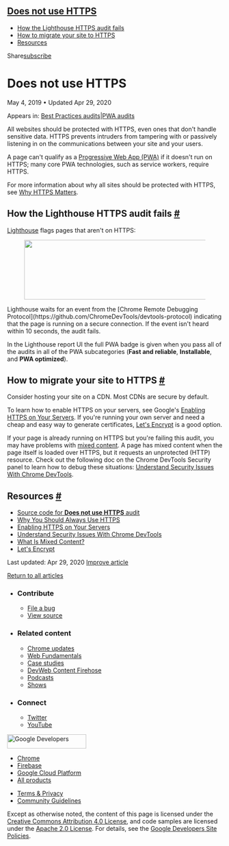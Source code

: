 

## <a href="#does-not-use-https" class="w-toc__header--link">Does not use HTTPS</a>

- [How the Lighthouse HTTPS audit fails](#how-the-lighthouse-https-audit-fails)
- [How to migrate your site to HTTPS](#how-to-migrate-your-site-to-https)
- [Resources](#resources)

Share<a href="/newsletter/" class="gc-analytics-event w-actions__fab w-actions__fab--subscribe"><span>subscribe</span></a>

# Does not use HTTPS

May 4, 2019 <span class="w-author__separator">•</span> Updated Apr 29, 2020

<span class="w-post-signpost__title">Appears in:</span> <a href="/lighthouse-best-practices" class="w-post-signpost__link">Best Practices audits</a><span class="w-post-signpost__divider">|</span><a href="/lighthouse-pwa" class="w-post-signpost__link">PWA audits</a>

All websites should be protected with HTTPS, even ones that don't handle sensitive data. HTTPS prevents intruders from tampering with or passively listening in on the communications between your site and your users.

A page can't qualify as a [Progressive Web App (PWA)](/discover-installable) if it doesn't run on HTTPS; many core PWA technologies, such as service workers, require HTTPS.

For more information about why all sites should be protected with HTTPS, see [Why HTTPS Matters](/why-https-matters/).

## How the Lighthouse HTTPS audit fails <a href="#how-the-lighthouse-https-audit-fails" class="w-headline-link">#</a>

[Lighthouse](https://developers.google.com/web/tools/lighthouse/) flags pages that aren't on HTTPS:

<figure><img src="https://web-dev.imgix.net/image/tcFciHGuF3MxnTr1y5ue01OGLBn2/FD2HDFl8SQCgRdhV4tzZ.png?auto=format" class="w-screenshot" sizes="(min-width: 800px) 800px, calc(100vw - 48px)" srcset="https://web-dev.imgix.net/image/tcFciHGuF3MxnTr1y5ue01OGLBn2/FD2HDFl8SQCgRdhV4tzZ.png?auto=format&amp;w=200 200w, https://web-dev.imgix.net/image/tcFciHGuF3MxnTr1y5ue01OGLBn2/FD2HDFl8SQCgRdhV4tzZ.png?auto=format&amp;w=228 228w, https://web-dev.imgix.net/image/tcFciHGuF3MxnTr1y5ue01OGLBn2/FD2HDFl8SQCgRdhV4tzZ.png?auto=format&amp;w=260 260w, https://web-dev.imgix.net/image/tcFciHGuF3MxnTr1y5ue01OGLBn2/FD2HDFl8SQCgRdhV4tzZ.png?auto=format&amp;w=296 296w, https://web-dev.imgix.net/image/tcFciHGuF3MxnTr1y5ue01OGLBn2/FD2HDFl8SQCgRdhV4tzZ.png?auto=format&amp;w=338 338w, https://web-dev.imgix.net/image/tcFciHGuF3MxnTr1y5ue01OGLBn2/FD2HDFl8SQCgRdhV4tzZ.png?auto=format&amp;w=385 385w, https://web-dev.imgix.net/image/tcFciHGuF3MxnTr1y5ue01OGLBn2/FD2HDFl8SQCgRdhV4tzZ.png?auto=format&amp;w=439 439w, https://web-dev.imgix.net/image/tcFciHGuF3MxnTr1y5ue01OGLBn2/FD2HDFl8SQCgRdhV4tzZ.png?auto=format&amp;w=500 500w, https://web-dev.imgix.net/image/tcFciHGuF3MxnTr1y5ue01OGLBn2/FD2HDFl8SQCgRdhV4tzZ.png?auto=format&amp;w=571 571w, https://web-dev.imgix.net/image/tcFciHGuF3MxnTr1y5ue01OGLBn2/FD2HDFl8SQCgRdhV4tzZ.png?auto=format&amp;w=650 650w, https://web-dev.imgix.net/image/tcFciHGuF3MxnTr1y5ue01OGLBn2/FD2HDFl8SQCgRdhV4tzZ.png?auto=format&amp;w=741 741w, https://web-dev.imgix.net/image/tcFciHGuF3MxnTr1y5ue01OGLBn2/FD2HDFl8SQCgRdhV4tzZ.png?auto=format&amp;w=845 845w, https://web-dev.imgix.net/image/tcFciHGuF3MxnTr1y5ue01OGLBn2/FD2HDFl8SQCgRdhV4tzZ.png?auto=format&amp;w=964 964w, https://web-dev.imgix.net/image/tcFciHGuF3MxnTr1y5ue01OGLBn2/FD2HDFl8SQCgRdhV4tzZ.png?auto=format&amp;w=1098 1098w, https://web-dev.imgix.net/image/tcFciHGuF3MxnTr1y5ue01OGLBn2/FD2HDFl8SQCgRdhV4tzZ.png?auto=format&amp;w=1252 1252w, https://web-dev.imgix.net/image/tcFciHGuF3MxnTr1y5ue01OGLBn2/FD2HDFl8SQCgRdhV4tzZ.png?auto=format&amp;w=1428 1428w, https://web-dev.imgix.net/image/tcFciHGuF3MxnTr1y5ue01OGLBn2/FD2HDFl8SQCgRdhV4tzZ.png?auto=format&amp;w=1600 1600w" width="800" height="139" /></figure>Lighthouse waits for an event from the [Chrome Remote Debugging Protocol](https://github.com/ChromeDevTools/devtools-protocol) indicating that the page is running on a secure connection. If the event isn't heard within 10 seconds, the audit fails.

In the Lighthouse report UI the full PWA badge is given when you pass all of the audits in all of the PWA subcategories (**Fast and reliable**, **Installable**, and **PWA optimized**).

## How to migrate your site to HTTPS <a href="#how-to-migrate-your-site-to-https" class="w-headline-link">#</a>

Consider hosting your site on a CDN. Most CDNs are secure by default.

To learn how to enable HTTPS on your servers, see Google's [Enabling HTTPS on Your Servers](https://developers.google.com/web/fundamentals/security/encrypt-in-transit/enable-https). If you're running your own server and need a cheap and easy way to generate certificates, [Let's Encrypt](https://letsencrypt.org/) is a good option.

If your page is already running on HTTPS but you're failing this audit, you may have problems with [mixed content](https://developers.google.com/web/fundamentals/security/prevent-mixed-content/what-is-mixed-content). A page has mixed content when the page itself is loaded over HTTPS, but it requests an unprotected (HTTP) resource. Check out the following doc on the Chrome DevTools Security panel to learn how to debug these situations: [Understand Security Issues With Chrome DevTools](https://developers.google.com/web/tools/chrome-devtools/debug/security).

## Resources <a href="#resources" class="w-headline-link">#</a>

- [Source code for **Does not use HTTPS** audit](https://github.com/GoogleChrome/lighthouse/blob/master/lighthouse-core/audits/is-on-https.js)
- [Why You Should Always Use HTTPS](https://developers.google.com/web/fundamentals/security/encrypt-in-transit/why-https)
- [Enabling HTTPS on Your Servers](https://developers.google.com/web/fundamentals/security/encrypt-in-transit/enable-https)
- [Understand Security Issues With Chrome DevTools](https://developers.google.com/web/tools/chrome-devtools/debug/security)
- [What Is Mixed Content?](https://developers.google.com/web/fundamentals/security/prevent-mixed-content/what-is-mixed-content)
- [Let's Encrypt](https://letsencrypt.org/)

<span class="w-mr--sm">Last updated: Apr 29, 2020 </span>[Improve article](https://github.com/GoogleChrome/web.dev/blob/master/src/site/content/en/lighthouse-pwa/is-on-https/index.md)

<a href="/lighthouse-best-practices" class="gc-analytics-event w-article-navigation__link w-article-navigation__link--back w-article-navigation__link--single">Return to all articles</a>

- ### Contribute

  - <a href="https://github.com/GoogleChrome/web.dev/issues/new?assignees=&amp;labels=bug&amp;template=bug_report.md&amp;title=" class="w-footer__linkbox-link">File a bug</a>
  - <a href="https://github.com/googlechrome/web.dev" class="w-footer__linkbox-link">View source</a>

- ### Related content

  - <a href="https://blog.chromium.org/" class="w-footer__linkbox-link">Chrome updates</a>
  - <a href="https://developers.google.com/web/" class="w-footer__linkbox-link">Web Fundamentals</a>
  - <a href="https://developers.google.com/web/showcase/" class="w-footer__linkbox-link">Case studies</a>
  - <a href="https://devwebfeed.appspot.com/" class="w-footer__linkbox-link">DevWeb Content Firehose</a>
  - <a href="/podcasts/" class="w-footer__linkbox-link">Podcasts</a>
  - <a href="/shows/" class="w-footer__linkbox-link">Shows</a>

- ### Connect

  - <a href="https://www.twitter.com/ChromiumDev" class="w-footer__linkbox-link">Twitter</a>
  - <a href="https://www.youtube.com/user/ChromeDevelopers" class="w-footer__linkbox-link">YouTube</a>

<a href="https://developers.google.com/" class="w-footer__utility-logo-link"><img src="/images/lockup-color.png" alt="Google Developers" class="w-footer__utility-logo" width="185" height="33" /></a>

- <a href="https://developer.chrome.com/" class="w-footer__utility-link">Chrome</a>
- <a href="https://firebase.google.com/" class="w-footer__utility-link">Firebase</a>
- <a href="https://cloud.google.com/" class="w-footer__utility-link">Google Cloud Platform</a>
- <a href="https://developers.google.com/products" class="w-footer__utility-link">All products</a>

<!-- -->

- <a href="https://policies.google.com/" class="w-footer__utility-link">Terms &amp; Privacy</a>
- <a href="/community-guidelines/" class="w-footer__utility-link">Community Guidelines</a>

Except as otherwise noted, the content of this page is licensed under the [Creative Commons Attribution 4.0 License](https://creativecommons.org/licenses/by/4.0/), and code samples are licensed under the [Apache 2.0 License](https://www.apache.org/licenses/LICENSE-2.0). For details, see the [Google Developers Site Policies](https://developers.google.com/terms/site-policies).
